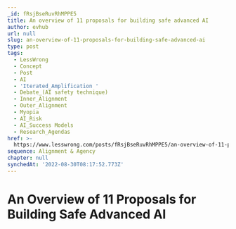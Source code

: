 ```yaml
---
_id: fRsjBseRuvRhMPPE5
title: An overview of 11 proposals for building safe advanced AI
author: evhub
url: null
slug: an-overview-of-11-proposals-for-building-safe-advanced-ai
type: post
tags:
  - LessWrong
  - Concept
  - Post
  - AI
  - 'Iterated_Amplification '
  - Debate_(AI safety technique)
  - Inner_Alignment
  - Outer_Alignment
  - Myopia
  - AI_Risk
  - AI_Success Models
  - Research_Agendas
href: >-
  https://www.lesswrong.com/posts/fRsjBseRuvRhMPPE5/an-overview-of-11-proposals-for-building-safe-advanced-ai
sequence: Alignment & Agency
chapter: null
synchedAt: '2022-08-30T08:17:52.773Z'
---
```


# An Overview of 11 Proposals for Building Safe Advanced AI
